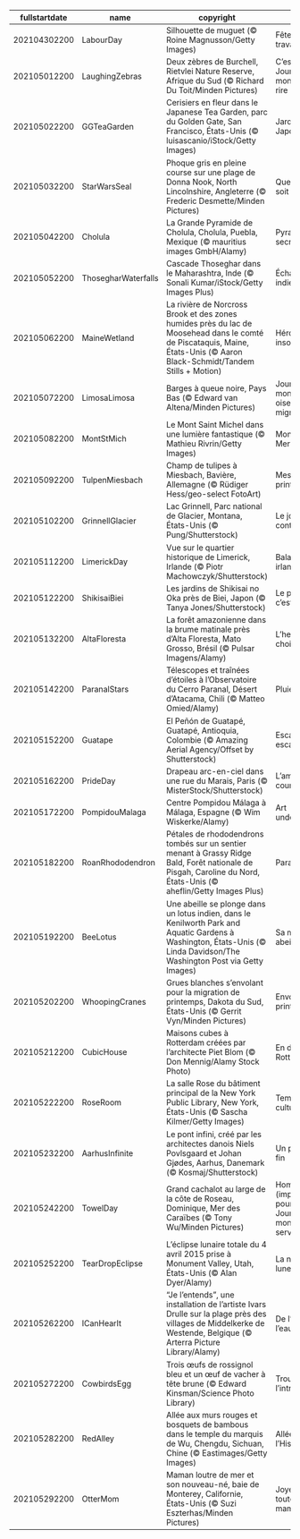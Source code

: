 |fullstartdate|name|copyright|title|image|
|--|--|--|--|--|
202104302200|LabourDay|Silhouette de muguet  (© Roine Magnusson/Getty Images)|Fête des travailleurs....|![](/fr-FR/2021/05/202104302200LabourDay.jpg)|
202105012200|LaughingZebras|Deux zèbres de Burchell, Rietvlei Nature Reserve, Afrique du Sud (© Richard Du Toit/Minden Pictures)|C’est la Journée mondiale du rire|![](/fr-FR/2021/05/202105012200LaughingZebras.jpg)|
202105022200|GGTeaGarden|Cerisiers en fleur dans le Japanese Tea Garden, parc du  Golden Gate, San Francisco, États-Unis (© luisascanio/iStock/Getty Images)|Jardin Japonais|![](/fr-FR/2021/05/202105022200GGTeaGarden.jpg)|
202105032200|StarWarsSeal|Phoque gris en pleine course sur une plage de Donna Nook, North Lincolnshire, Angleterre (© Frederic Desmette/Minden Pictures)|Que la force soit avec vous|![](/fr-FR/2021/05/202105032200StarWarsSeal.jpg)|
202105042200|Cholula|La Grande Pyramide de Cholula, Cholula, Puebla, Mexique (© mauritius images GmbH/Alamy)|Pyramide secrète|![](/fr-FR/2021/05/202105042200Cholula.jpg)|
202105052200|ThosegharWaterfalls|Cascade Thoseghar dans le Maharashtra, Inde (© Sonali Kumar/iStock/Getty Images Plus)|Échappée indienne|![](/fr-FR/2021/05/202105052200ThosegharWaterfalls.jpg)|
202105062200|MaineWetland|La rivière de Norcross Brook et des zones humides près du lac de Moosehead dans le comté de Piscataquis, Maine, États-Unis (© Aaron Black-Schmidt/Tandem Stills + Motion)|Héroïnes insoupçonnées|![](/fr-FR/2021/05/202105062200MaineWetland.jpg)|
202105072200|LimosaLimosa|Barges à queue noire, Pays Bas  (© Edward van Altena/Minden Pictures)|Journée mondiale des oiseaux migrateurs|![](/fr-FR/2021/05/202105072200LimosaLimosa.jpg)|
202105082200|MontStMich|Le Mont Saint Michel dans une lumière fantastique (© Mathieu Rivrin/Getty Images)|Mont des Merveilles|![](/fr-FR/2021/05/202105082200MontStMich.jpg)|
202105092200|TulpenMiesbach|Champ de tulipes à  Miesbach, Bavière, Allemagne (© Rüdiger Hess/geo-select FotoArt)|Messagers du printemps|![](/fr-FR/2021/05/202105092200TulpenMiesbach.jpg)|
202105102200|GrinnellGlacier|Lac Grinnell, Parc national de Glacier, Montana, États-Unis (© Pung/Shutterstock)|Le joyau du continent|![](/fr-FR/2021/05/202105102200GrinnellGlacier.jpg)|
202105112200|LimerickDay|Vue sur le quartier historique de Limerick, Irlande (© Piotr Machowczyk/Shutterstock)|Balade irlandaise|![](/fr-FR/2021/05/202105112200LimerickDay.jpg)|
202105122200|ShikisaiBiei|Les jardins de Shikisai no Oka près de Biei, Japon (© Tanya Jones/Shutterstock)|Le printemps, c’est ici|![](/fr-FR/2021/05/202105122200ShikisaiBiei.jpg)|
202105132200|AltaFloresta|La forêt amazonienne dans la brume matinale près d’Alta Floresta, Mato Grosso, Brésil (© Pulsar Imagens/Alamy)|L’heure des choix|![](/fr-FR/2021/05/202105132200AltaFloresta.jpg)|
202105142200|ParanalStars|Télescopes et traînées d’étoiles à l’Observatoire du Cerro Paranal, Désert d’Atacama, Chili (© Matteo Omied/Alamy)|Pluie d’étoiles|![](/fr-FR/2021/05/202105142200ParanalStars.jpg)|
202105152200|Guatape|El Peñón de Guatapé, Guatapé, Antioquia, Colombie (© Amazing Aerial Agency/Offset by Shutterstock)|Escalade en escalier|![](/fr-FR/2021/05/202105152200Guatape.jpg)|
202105162200|PrideDay|Drapeau arc-en-ciel dans une rue du Marais, Paris (© MisterStock/Shutterstock)|L’amour tout court|![](/fr-FR/2021/05/202105162200PrideDay.jpg)|
202105172200|PompidouMalaga|Centre Pompidou Málaga à Málaga, Espagne (© Wim Wiskerke/Alamy)|Art underground|![](/fr-FR/2021/05/202105172200PompidouMalaga.jpg)|
202105182200|RoanRhododendron|Pétales de rhododendrons tombés sur un sentier menant à Grassy Ridge Bald, Forêt nationale de Pisgah, Caroline du Nord, États-Unis (© aheflin/Getty Images Plus)|Paradis fleuri|![](/fr-FR/2021/05/202105182200RoanRhododendron.jpg)|
202105192200|BeeLotus|Une abeille se plonge dans un lotus indien, dans le  Kenilworth Park and Aquatic Gardens à Washington, États-Unis (© Linda Davidson/The Washington Post via Getty Images)|Sa majesté des abeilles|![](/fr-FR/2021/05/202105192200BeeLotus.jpg)|
202105202200|WhoopingCranes|Grues blanches s’envolant pour la migration de printemps, Dakota du Sud, États-Unis (© Gerrit Vyn/Minden Pictures)|Envol printanier|![](/fr-FR/2021/05/202105202200WhoopingCranes.jpg)|
202105212200|CubicHouse|Maisons cubes à Rotterdam créées par l’architecte Piet Blom (© Don Mennig/Alamy Stock Photo)|En direct de Rotterdam….|![](/fr-FR/2021/05/202105212200CubicHouse.jpg)|
202105222200|RoseRoom|La salle Rose du bâtiment principal de la New York Public Library, New York, États-Unis (© Sascha Kilmer/Getty Images)|Temple de culture…|![](/fr-FR/2021/05/202105222200RoseRoom.jpg)|
202105232200|AarhusInfinite|Le pont infini, créé par les architectes danois Niels Povlsgaard et Johan Gjødes, Aarhus, Danemark (© Kosmaj/Shutterstock)|Un pont sans fin|![](/fr-FR/2021/05/202105232200AarhusInfinite.jpg)|
202105242200|TowelDay|Grand cachalot au large de la côte de Roseau, Dominique, Mer des Caraïbes (© Tony Wu/Minden Pictures)|Hommage (improbable) pour la Journée mondiale de la serviette|![](/fr-FR/2021/05/202105242200TowelDay.jpg)|
202105252200|TearDropEclipse|L’éclipse lunaire totale du 4 avril 2015 prise à Monument Valley, Utah, États-Unis (© Alan Dyer/Alamy)|La nuit de la lune de sang|![](/fr-FR/2021/05/202105252200TearDropEclipse.jpg)|
202105262200|ICanHearIt|“Je l’entends”, une installation de l’artiste Ivars Drulle sur la plage près des villages de Middelkerke de Westende, Belgique (© Arterra Picture Library/Alamy)|De l’art dans l’eau|![](/fr-FR/2021/05/202105262200ICanHearIt.jpg)|
202105272200|CowbirdsEgg|Trois œufs de rossignol bleu et un œuf de vacher à tête brune (© Edward Kinsman/Science Photo Library)|Trouvez l’intrus|![](/fr-FR/2021/05/202105272200CowbirdsEgg.jpg)|
202105282200|RedAlley|Allée aux murs rouges et bosquets de bambous dans le temple du marquis de Wu, Chengdu, Sichuan, Chine (© Eastimages/Getty Images)|Allée vers l’Histoire|![](/fr-FR/2021/05/202105282200RedAlley.jpg)|
202105292200|OtterMom|Maman loutre de mer et son nouveau-né, baie de Monterey, Californie, États-Unis (© Suzi Eszterhas/Minden Pictures)|Joyeuse fête à toutes les mamans|![](/fr-FR/2021/05/202105292200OtterMom.jpg)|
